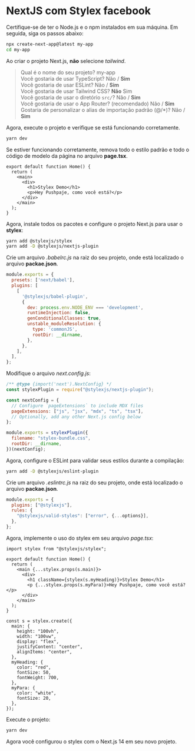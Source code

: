 # NextJS com Stylex facebook

Certifique-se de ter o Node.js e o npm instalados em sua máquina. Em seguida, siga os passos abaixo:

```bash
npx create-next-app@latest my-app
cd my-app
```

Ao criar o projeto Next.js, **não** selecione _tailwind_.

> Qual é o nome do seu projeto? my-app\
> Você gostaria de usar TypeScript? Não / **Sim** \
> Você gostaria de usar ESLint? Não / **Sim**\
> Você gostaria de usar Tailwind CSS? **Não**  Sim\
> Você gostaria de usar o diretório `src/`? Não / **Sim**\
>  Você gostaria de usar o App Router? (recomendado) Não / **Sim**\
> Gostaria de personalizar o alias de importação padrão (@/*)? Não / **Sim**

Agora, execute o projeto e verifique se está funcionando corretamente.

```bash
yarn dev
```

Se estiver funcionando corretamente, remova todo o estilo padrão e todo o código de modelo da página no arquivo **page.tsx**.

```tsx
export default function Home() {
  return (
    <main>
      <div>
        <h1>Stylex Demo</h1>
        <p>Hey Pushpaje, como você está?</p>
      </div>
    </main>
  );
}
```

Agora, instale todos os pacotes e configure o projeto Next.js para usar o **stylex**:

```bash
yarn add @stylexjs/stylex
yarn add -D @stylexjs/nextjs-plugin
```

Crie um arquivo _.babelrc.js_ na raiz do seu projeto, onde está localizado o arquivo **packae.json**.

```js 
module.exports = {
  presets: ['next/babel'],
  plugins: [
    [
      '@stylexjs/babel-plugin',
      {
        dev: process.env.NODE_ENV === 'development',
        runtimeInjection: false,
        genConditionalClasses: true,
        unstable_moduleResolution: {
          type: 'commonJS',
          rootDir: __dirname,
        },
      },
    ],
  ],
};
```

Modifique o arquivo _next.config.js_:

```js
/** @type {import('next').NextConfig} */
const stylexPlugin = require("@stylexjs/nextjs-plugin");

const nextConfig = {
  // Configure `pageExtensions` to include MDX files
  pageExtensions: ["js", "jsx", "mdx", "ts", "tsx"],
  // Optionally, add any other Next.js config below
};

module.exports = stylexPlugin({
  filename: "stylex-bundle.css",
  rootDir: __dirname,
})(nextConfig);
```

Agora, configure o ESLint para validar seus estilos durante a compilação:

```bash
yarn add -D @stylexjs/eslint-plugin
```

Crie um arquivo _.eslintrc.js_ na raiz do seu projeto, onde está localizado o arquivo **packae.json**.

```js
module.exports = {
  plugins: ["@stylexjs"],
  rules: {
    "@stylexjs/valid-styles": ["error", {...options}],
  },
};
```

Agora, implemente o uso do stylex em seu arquivo _page.tsx_:

```tsx
import stylex from "@stylexjs/stylex";

export default function Home() {
  return (
    <main {...stylex.props(s.main)}>
      <div>
        <h1 className={stylex(s.myHeading)}>Stylex Demo</h1>
        <p {...stylex.props(s.myPara)}>Hey Pushpaje, como você está?</p>
      </div>
    </main>
  );
}

const s = stylex.create({
  main: {
    height: "100vh",
    width: "100vw",
    display: "flex",
    justifyContent: "center",
    alignItems: "center",
  },
  myHeading: {
    color: "red",
    fontSize: 50,
    fontWeight: 700,
  },
  myPara: {
    color: "white",
    fontSize: 20,
  },
});
```

Execute o projeto:

```bash
yarn dev
```

Agora você configurou o stylex com o Next.js 14 em seu novo projeto.
